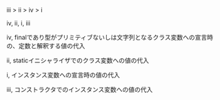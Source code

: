 iii > ii > iv > i

iv, ii, i, iii

iv, finalであり型がプリミティブないしは文字列となるクラス変数への宣言時の、定数と解釈する値の代入  

ii, staticイニシャライザでのクラス変数への値の代入  

i, インスタンス変数への宣言時の値の代入  

iii, コンストラクタでのインスタンス変数への値の代入